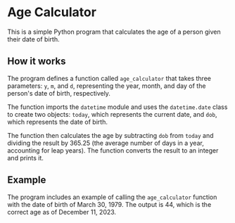 # Age Calculator

This is a simple Python program that calculates the age of a person given their date of birth.

## How it works

The program defines a function called `age_calculator` that takes three parameters: `y`, `m`, and `d`, representing the year, month, and day of the person's date of birth, respectively.

The function imports the `datetime` module and uses the `datetime.date` class to create two objects: `today`, which represents the current date, and `dob`, which represents the date of birth.

The function then calculates the age by subtracting `dob` from `today` and dividing the result by 365.25 (the average number of days in a year, accounting for leap years). The function converts the result to an integer and prints it.

## Example

The program includes an example of calling the `age_calculator` function with the date of birth of March 30, 1979. The output is 44, which is the correct age as of December 11, 2023.
